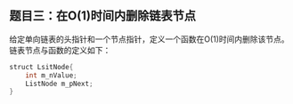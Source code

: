 ## 题目三：在O(1)时间内删除链表节点
给定单向链表的头指针和一个节点指针，定义一个函数在O(1)时间内删除该节点。
链表节点与函数的定义如下：

```java
struct LsitNode{
    int m_nValue;
    ListNode m_pNext;
}
```